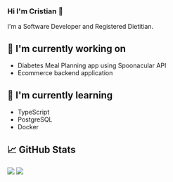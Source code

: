 ### Hi I'm Cristian 👋

I'm a Software Developer and Registered Dietitian.

## 🔭 I'm currently working on

- Diabetes Meal Planning app using Spoonacular API
- Ecommerce backend application

## 🌱 I'm currently learning
 
- TypeScript
- PostgreSQL 
- Docker

## 📈 GitHub Stats 
<img align="center" src="https://github-readme-stats.vercel.app/api/?username=cristianordonez&theme=nightowl&hide=stars,issues&show_icons=true" />
<img align="center" src="https://github-readme-stats.vercel.app/api/top-langs/?username=cristianordonez&theme=nightowl&compact=true" />

